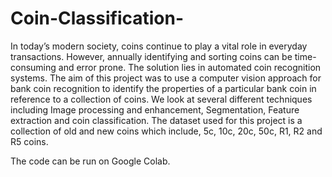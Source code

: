 # Coin-Classification-

In today’s modern society, coins continue to play a vital role in everyday transactions. However, annually identifying and sorting coins can be time-consuming and error prone. The solution lies in automated coin recognition systems.
The aim of this project was to use a computer vision approach for bank coin recognition to identify the properties of a particular bank coin in reference to a collection of coins. We look at several different techniques including Image processing and enhancement, Segmentation, Feature extraction and coin classification. The dataset used for this project is a collection of old and new coins which include, 5c, 10c, 20c, 50c, R1, R2 and R5 coins.

The code can be run on Google Colab.
